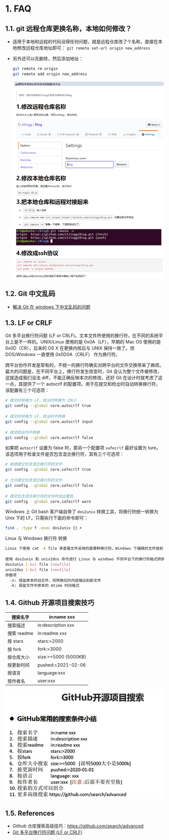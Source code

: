 <!--
 * @Author: JohnJeep
 * @Date: 2022-09-30 16:42:27
 * @LastEditors: JohnJeep
 * @LastEditTime: 2025-04-06 13:40:31
 * @Description:
 * Copyright (c) 2023 by John Jeep, All Rights Reserved.
-->

# 1. FAQ

## 1.1. git 远程仓库更换名称，本地如何修改？
- 适用于本地和远程的代码没得任何问题，就是远程仓库改了个名称，直接在本地修改远程仓库地址即可： `git remote set-url origin new_address`
- 另外还可以先删除，然后添加地址：
  ```bash
  git remote rm origin
  git remote add origin new_address
  ```

  ![alt text](figures/update-remote-repo-name.png)

## 1.2. Git 中文乱码
- [解决 Git 在 windows 下中文乱码的问题](https://gist.github.com/nightire/5069597)


## 1.3. LF or CRLF
Git 多平台换行符问题 (LF or CRLF)。文本文件所使用的换行符，在不同的系统平台上是不一样的。UNIX/Linux 使用的是 0x0A（LF），早期的 Mac OS 使用的是 0x0D（CR），后来的 OS X 在更换内核后与 UNIX 保持一致了。但 DOS/Windows 一直使用 0x0D0A（CRLF） 作为换行符。

跨平台协作开发是常有的，不统一的换行符确实对跨平台的文件交换带来了麻烦。最大的问题是，在不同平台上，换行符发生改变时，Git 会认为整个文件被修改，这就造成我们没法 diff，不能正确反映本次的修改。还好 Git 在设计时就考虑了这一点，其提供了一个 autocrlf 的配置项，用于在提交和检出时自动转换换行符，该配置有三个可选项：

```bash
# 提交时转换为 LF，检出时转换为 CRLF
git config --global core.autocrlf true

# 提交时转换为 LF，检出时不转换
git config --global core.autocrlf input

# 提交检出均不转换
git config --global core.autocrlf false
```

如果把 `autocrlf` 设置为 false 时，那另一个配置项 `safecrlf` 最好设置为 ture。该选项用于检查文件是否包含混合换行符，其有三个可选项：

```bash
# 拒绝提交包含混合换行符的文件
git config --global core.safecrlf true

# 允许提交包含混合换行符的文件
git config --global core.safecrlf false

# 提交包含混合换行符的文件时给出警告
git config --global core.safecrlf warn
```

Windows 上 Git bash 客户端自带了 `dos2unix` 转换工具，将换行符统一转换为 Unix 下的 LF。只需执行下面的命令即可：
```bash
find . -type f -exec dos2unix {} +
```

Linux 与 Windows 换行符 转换
```bash
Linux 下使用 cat -A file 来查看文件采用的是哪种换行符。Windows 下编辑的文件放到 Linux 下打开，发现每行结尾是 ^M$，表示 CRLF；而 Linux 下的文件每行结尾是 $，表示 LF。

使用 dos2unix 和 unix2dos 命令进行 Linux 与 windows 不同平台下的换行符格式转换。
dos2unix [-kn] file [newfile]
unix2dos [-kn] file [newfile]
参数项
  -n: 保留原本的旧文件，将转换后的内容输出到新文件
  -k: 保留文件中原本的 mtime 时间格式
```

## 1.4. Github 开源项目搜索技巧
| 搜索名字     | in:name xxx           |
| -------- | --------------------- |
| 搜索描述     | in:description xxx    |
| 搜索 readme | in:readme xxx         |
| 按 stars   | stars:>2000           |
| 按 fork    | fork:>3000            |
| 按仓库大小    | size:>=5000  (5000KB) |
| 按更新时间    | pushed:>2021-02-06    |
| 按语言      | language:xxx          |
| 按作者名     | user:xxx              |

![Alt text](./figures/github-search.png)


## 1.5. References
- Github 仓库搜索高级技巧：https://github.com/search/advanced
- [Git 多平台换行符问题 (LF or CRLF)](https://sampwood.github.io/2019/01/07/git%E5%A4%9A%E5%B9%B3%E5%8F%B0%E6%8D%A2%E8%A1%8C%E7%AC%A6%E9%97%AE%E9%A2%98-LF-CRLF/)